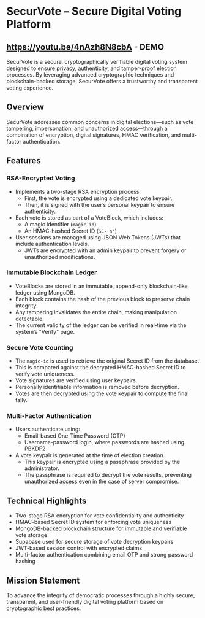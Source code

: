 

# SecurVote – Secure Digital Voting Platform
## https://youtu.be/4nAzh8N8cbA - DEMO
SecurVote is a secure, cryptographically verifiable digital voting system designed to ensure privacy, authenticity, and tamper-proof election processes. By leveraging advanced cryptographic techniques and blockchain-backed storage, SecurVote offers a trustworthy and transparent voting experience.

## Overview

SecurVote addresses common concerns in digital elections—such as vote tampering, impersonation, and unauthorized access—through a combination of encryption, digital signatures, HMAC verification, and multi-factor authentication.

## Features

### RSA-Encrypted Voting

- Implements a two-stage RSA encryption process:
  - First, the vote is encrypted using a dedicated vote keypair.
  - Then, it is signed with the user’s personal keypair to ensure authenticity.
- Each vote is stored as part of a VoteBlock, which includes:
  - A magic identifier (`magic-id`)
  - An HMAC-hashed Secret ID (`SC-'n'`)
- User sessions are managed using JSON Web Tokens (JWTs) that include authentication levels.
  - JWTs are encrypted with an admin keypair to prevent forgery or unauthorized modifications.

### Immutable Blockchain Ledger

- VoteBlocks are stored in an immutable, append-only blockchain-like ledger using MongoDB.
- Each block contains the hash of the previous block to preserve chain integrity.
- Any tampering invalidates the entire chain, making manipulation detectable.
- The current validity of the ledger can be verified in real-time via the system’s "Verify" page.

### Secure Vote Counting

- The `magic-id` is used to retrieve the original Secret ID from the database.
- This is compared against the decrypted HMAC-hashed Secret ID to verify vote uniqueness.
- Vote signatures are verified using user keypairs.
- Personally identifiable information is removed before decryption.
- Votes are then decrypted using the vote keypair to compute the final tally.

### Multi-Factor Authentication

- Users authenticate using:
  - Email-based One-Time Password (OTP)
  - Username-password login, where passwords are hashed using PBKDF2
- A vote keypair is generated at the time of election creation.
  - This keypair is encrypted using a passphrase provided by the administrator.
  - The passphrase is required to decrypt the vote results, preventing unauthorized access even in the case of server compromise.

## Technical Highlights

- Two-stage RSA encryption for vote confidentiality and authenticity
- HMAC-based Secret ID system for enforcing vote uniqueness
- MongoDB-backed blockchain structure for immutable and verifiable vote storage
- Supabase used for secure storage of vote decryption keypairs
- JWT-based session control with encrypted claims
- Multi-factor authentication combining email OTP and strong password hashing

## Mission Statement

To advance the integrity of democratic processes through a highly secure, transparent, and user-friendly digital voting platform based on cryptographic best practices.

